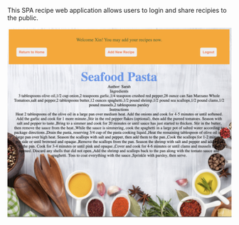 This SPA recipe web application allows users to login and share recipies to the public.

![](screenshot.png)
